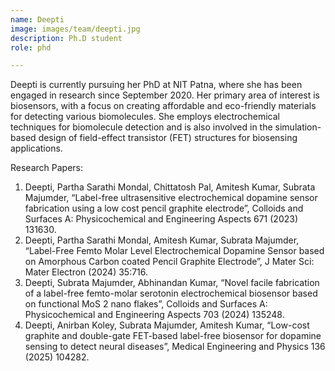 ```yaml
---
name: Deepti
image: images/team/deepti.jpg
description: Ph.D student
role: phd

---
```


Deepti is currently pursuing her PhD at NIT Patna, where she has been engaged in research since September 2020. Her primary area of interest is biosensors, with a focus on creating affordable and eco-friendly materials for detecting various biomolecules. She employs electrochemical techniques for biomolecule detection and is also involved in the simulation-based design of field-effect transistor (FET) structures for biosensing applications.

Research Papers: 
1. Deepti, Partha Sarathi Mondal, Chittatosh Pal, Amitesh Kumar, Subrata Majumder, “Label-free ultrasensitive electrochemical dopamine sensor fabrication using a low cost pencil graphite electrode”, Colloids and Surfaces A: Physicochemical and Engineering
Aspects 671 (2023) 131630.
2. Deepti, Partha Sarathi Mondal, Amitesh Kumar, Subrata Majumder, “Label-Free Femto Molar Level Electrochemical Dopamine Sensor based on Amorphous Carbon coated Pencil Graphite Electrode”, J Mater Sci: Mater Electron (2024) 35:716.
3. Deepti, Subrata Majumder, Abhinandan Kumar, “Novel facile fabrication of a label-free femto-molar serotonin electrochemical biosensor based on functional MoS 2 nano flakes”, Colloids and Surfaces A: Physicochemical and Engineering Aspects 703 (2024) 135248.
4. Deepti, Anirban Koley, Subrata Majumder, Amitesh Kumar, “Low-cost graphite and double-gate FET-based label-free biosensor for dopamine sensing to detect neural diseases”, Medical Engineering and Physics 136 (2025) 104282.
